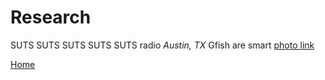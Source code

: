 <body>
		
<div class="container">
<div class="blurb">
<h1>Research</h1>
<p>SUTS SUTS SUTS SUTS SUTS radio <em>Austin, TX</em> Gfish are smart <a href="/about"> photo link</a></p>

<a href="../">Home</a>
